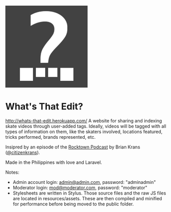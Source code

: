 ![Logo](https://raw.githubusercontent.com/salvadornico/bladeEditIndex/master/public/images/logo-grey.png)
# What's That Edit?

http://whats-that-edit.herokuapp.com/
A website for sharing and indexing skate videos through user-added tags. Ideally, videos will be tagged with all types of information on them, like the skaters involved, locations featured, tricks performed, brands represented, etc.

Insipred by an episode of the [Rocktown Podcast](http://bladeordie.com/) by Brian Krans ([@citizenkrans](https://twitter.com/citizenkrans)).
 
Made in the Philippines with love and Laravel.

Notes:
- Admin account login: admin@admin.com, password: "adminadmin"
- Moderator login: mod@moderator.com, password: "moderator"
- Stylesheets are written in Stylus. Those source files and the raw JS files are located in resources/assets. These are then compiled and minified for performance before being moved to the public folder.